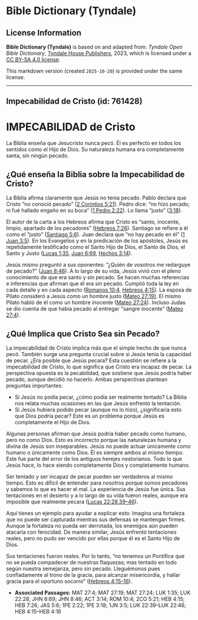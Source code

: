 # Bible Dictionary (Tyndale)

## License Information

**Bible Dictionary (Tyndale)** is based on and adapted from: _Tyndale Open Bible Dictionary_, [Tyndale House Publishers](https://tyndaleopenresources.com/), 2023, which is licensed under a [CC BY-SA 4.0 license](https://creativecommons.org/licenses/by-sa/4.0/legalcode.en).

This markdown version (created `2025-10-20`) is provided under the same license.



--------------------------------

## Impecabilidad de Cristo (id: 761428)

IMPECABILIDAD de Cristo
=======================

La Biblia enseña que Jesucristo nunca pecó. Él es perfecto en todos los sentidos como el Hijo de Dios. Su naturaleza humana era completamente santa, sin ningún pecado.

¿Qué enseña la Biblia sobre la Impecabilidad de Cristo?
-------------------------------------------------------

La Biblia afirma claramente que Jesús no tenia pecado. Pablo declara que Cristo “no conoció pecado” ([2 Corintios 5:21](https://ref.ly/2Cor5:21)). Pedro dice: “no hizo pecado; ni fué hallado engaño en su boca” ([1 Pedro 2:22](https://ref.ly/1Pet2:22)). Lo llama “justo” ([3:18](https://ref.ly/1Pet3:18)).

El autor de la carta a los Hebreos afirma que Cristo es “santo, inocente, limpio, apartado de los pecadores” ([Hebreos 7:26](https://ref.ly/Heb7:26)). Santiago se refiere a él como el “justo” ([Santiago 5:6](https://ref.ly/Jas5:6)). Juan declara que “no hay pecado en él” ([1 Juan 3:5](https://ref.ly/1John3:5)). En los Evangelios y en la predicación de los apóstoles, Jesús es repetidamente testificado como el Santo Hijo de Dios, el Santo de Dios, el Santo y Justo ([Lucas 1:35,](https://ref.ly/Luke1:35) [Juan 6:69,](https://ref.ly/John6:69) [Hechos 3:14](https://ref.ly/Acts3:14)).

Jesús mismo preguntó a sus oponentes: “¿Quién de vosotros me redarguye de pecado?” ([Juan 8:46](https://ref.ly/John8:46)). A lo largo de su vida, Jesús vivió con el pleno conocimiento de que era santo y sin pecado. Se hacen muchas referencias e inferencias que afirman que él era sin pecado. Cumplió toda la ley en cada detalle y en cada aspecto ([Romanos 10:4,](https://ref.ly/Rom10:4) [Hebreos 4:15](https://ref.ly/Heb4:15)). La esposa de Pilato consideró a Jesús como un hombre justo ([Mateo 27:19\)](https://ref.ly/Matt27:19,Matt27:24). El mismo Pilato habló de él como un hombre inocente ([Mateo 27:24](https://ref.ly/Matt27:19,Matt27:24)). Incluso Judas se dio cuenta de que había pecado al entregar "sangre inocente” ([Mateo 27:4](https://ref.ly/Matt27:4)).

¿Qué Implica que Cristo Sea sin Pecado?
---------------------------------------

La impecabilidad de Cristo implica más que el simple hecho de que nunca pecó. También surge una pregunta crucial sobre si Jesús tenía la capacidad de pecar. ¿Era posible que Jesús pecara? Esta cuestión se refiere a la impecabilidad de Cristo, lo que significa que Cristo era incapaz de pecar. La perspectiva opuesta es la pecabilidad, que sostiene que Jesús podría haber pecado, aunque decidió no hacerlo. Ambas perspectivas plantean preguntas importantes:

* Si Jesús no podía pecar, ¿cómo podía ser realmente tentado? La Biblia nos relata muchas ocasiones en las que Jesús enfrentó la tentación.
* Si Jesús hubiera podido pecar (aunque no lo hizo), ¿significaría esto que Dios podría pecar? Este es un problema porque Jesús es completamente el Hijo de Dios.

Algunas personas afirman que Jesús podría haber pecado como humano, pero no como Dios. Esto es incorrecto porque las naturalezas humana y divina de Jesús son inseparables. Jesús no puede actuar únicamente como humano o únicamente como Dios. Él es siempre ambos al mismo tiempo. Este fue parte del error de los antiguos herejes nestorianos. Todo lo que Jesús hace, lo hace siendo completamente Dios y completamente humano.

Ser tentado y ser incapaz de pecar pueden ser verdaderos al mismo tiempo. Esto es difícil de entender para nosotros porque somos pecadores y sabemos lo que es hacer el mal. La experiencia de Jesús fue única. Sus tentaciones en el desierto y a lo largo de su vida fueron reales, aunque era imposible que realmente pecara ([Lucas 22:28,39–46](https://ref.ly/Luke22:28,Luke22:39-Luke22:46)).

Aquí tienes un ejemplo para ayudar a explicar esto: Imagina una fortaleza que no puede ser capturada mientras sus defensas se mantengan firmes. Aunque la fortaleza no pueda ser derrotada, los enemigos aún pueden atacarla con ferocidad. De manera similar, Jesús enfrentó tentaciones reales, pero no pudo ser vencido por ellas porque él es el Santo Hijo de Dios.

Sus tentaciones fueron reales. Por lo tanto, “no tenemos un Pontífice que no se pueda compadecer de nuestras flaquezas; mas tentado en todo según nuestra semejanza, pero sin pecado. Lleguémonos pues confiadamente al trono de la gracia, para alcanzar misericordia, y hallar gracia para el oportuno socorro” ([Hebreos 4:15–16](https://ref.ly/Heb4:15-Heb4:16)).

* **Associated Passages:** MAT 27:4; MAT 27:19; MAT 27:24; LUK 1:35; LUK 22:28; JHN 6:69; JHN 8:46; ACT 3:14; ROM 10:4; 2CO 5:21; HEB 4:15; HEB 7:26; JAS 5:6; 1PE 2:22; 1PE 3:18; 1JN 3:5; LUK 22:39–LUK 22:46; HEB 4:15–HEB 4:16

